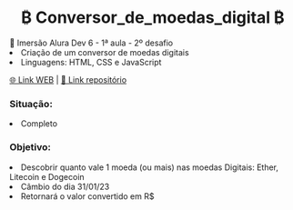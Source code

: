 <h1 style: align='center'> ₿ Conversor_de_moedas_digital ₿</h1>
🤿 Imersão Alura Dev 6 - 1ª aula - 2º desafio
<li>Criação de um conversor de moedas digitais</li>
<li> Linguagens: HTML, CSS e JavaScript</li>

<a href='https://melo-luisa.github.io/Conversor_de_moedas/'>🌐 Link WEB</a> | <a href='https://github.com/Melo-Luisa/Conversor_de_moedas_digital'> 📃 Link repositório</a>
<h3>Situação:</h3>
<li>Completo</li>

<h3>Objetivo:</h3>
<li>Descobrir quanto vale 1 moeda (ou mais) nas moedas Digitais: Ether, Litecoin e Dogecoin</li>
<li>Câmbio do dia 31/01/23</li>
<li> Retornará o valor convertido em R$</li>
